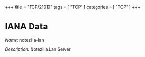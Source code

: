 +++
title = "TCP/21010"
tags = [ "TCP" ]
categories = [ "TCP" ]
+++

# IANA Data

_Name:_ notezilla-lan

_Description:_ Notezilla.Lan Server

